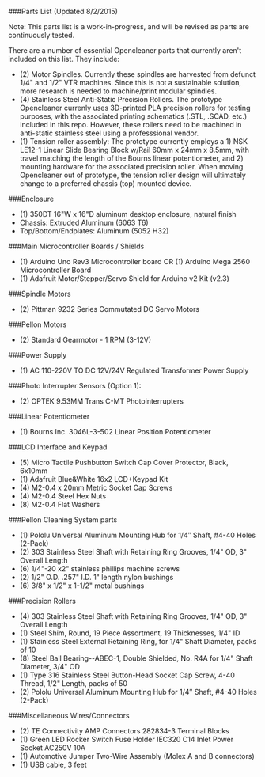 ###Parts List (Updated 8/2/2015)

Note: This parts list is a work-in-progress, and will be revised as parts are continuously tested. 

There are a number of essential Opencleaner parts that currently aren't included on this list. They include:

- (2) Motor Spindles. Currently these spindles are harvested from defunct 1/4" and 1/2" VTR machines. Since this is not a sustainable solution, more research is needed to machine/print modular spindles. 
- (4) Stainless Steel Anti-Static Precision Rollers. The prototype Opencleaner currenly uses 3D-printed PLA precision rollers for testing purposes, with the associated printing schematics (.STL, .SCAD, etc.) included in this repo. However, these rollers need to be machined in anti-static stainless steel using a professsional vendor. 
- (1) Tension roller assembly: The prototype currently employs a 1) NSK LE12-1 Linear Slide Bearing Block w/Rail 60mm x 24mm x 8.5mm, with travel matching the length of the Bourns linear potentiometer, and 2) mounting hardware for the associated precision roller. When moving Opencleaner out of prototype, the tension roller design will ultimately change to a preferred chassis (top) mounted device. 

###Enclosure

- (1) 350DT 16"W x 16"D aluminum desktop enclosure, natural finish
- Chassis: Extruded Aluminum (6063 T6)
- Top/Bottom/Endplates: Aluminum (5052 H32)

###Main Microcontroller Boards / Shields

- (1) Arduino Uno Rev3 Microcontroller board OR (1) Arduino Mega 2560 Microcontroller Board
- (1) Adafruit Motor/Stepper/Servo Shield for Arduino v2 Kit (v2.3)

###Spindle Motors

- (2) Pittman 9232 Series Commutated DC Servo Motors

###Pellon Motors

- (2) Standard Gearmotor - 1 RPM (3-12V)

###Power Supply 

- (1) AC 110-220V TO DC 12V/24V Regulated Transformer Power Supply

###Photo Interrupter Sensors (Option 1):

- (2) OPTEK 9.53MM Trans C-MT Photointerrupters

###Linear Potentiometer

- (1) Bourns Inc. 3046L-3-502 Linear Position Potentiometer

###LCD Interface and Keypad

- (5) Micro Tactile Pushbutton Switch Cap Cover Protector, Black, 6x10mm
- (1) Adafruit Blue&White 16x2 LCD+Keypad Kit 
- (4) M2-0.4 x 20mm Metric Socket Cap Screws
- (4) M2-0.4 Steel Hex Nuts
- (8) M2-0.4 Flat Washers

###Pellon Cleaning System parts

- (1) Pololu Universal Aluminum Mounting Hub for 1/4″ Shaft, #4-40 Holes (2-Pack)
- (2) 303 Stainless Steel Shaft with Retaining Ring Grooves, 1/4" OD, 3" Overall Length
- (6) 1/4"-20 x2" stainless phillips machine screws
- (2) 1/2" O.D. .257" I.D. 1" length nylon bushings
- (6) 3/8" x 1/2" x 1-1/2" metal bushings

###Precision Rollers

- (4) 303 Stainless Steel Shaft with Retaining Ring Grooves, 1/4" OD, 3" Overall Length
- (1) Steel Shim, Round, 19 Piece Assortment, 19 Thicknesses, 1/4" ID
- (1) Stainless Steel External Retaining Ring, for 1/4" Shaft Diameter, packs of 10
- (8) Steel Ball Bearing--ABEC-1, Double Shielded, No. R4A for 1/4" Shaft Diameter, 3/4" OD
- (1) Type 316 Stainless Steel Button-Head Socket Cap Screw, 4-40 Thread, 1/2" Length, packs of 50
- (2) Pololu Universal Aluminum Mounting Hub for 1/4″ Shaft, #4-40 Holes (2-Pack)

###Miscellaneous Wires/Connectors

- (2) TE Connectivity AMP Connectors 282834-3 Terminal Blocks
- (1) Green LED Rocker Switch Fuse Holder IEC320 C14 Inlet Power Socket AC250V 10A
- (1) Automotive Jumper Two-Wire Assembly (Molex A and B connectors)
- (1) USB cable, 3 feet




